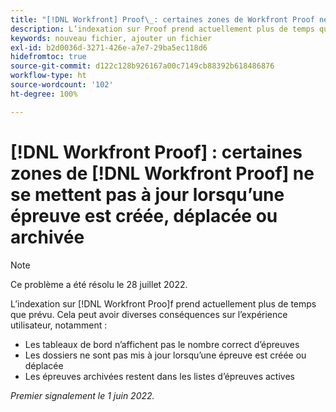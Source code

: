 ```yaml
---
title: "[!DNL Workfront] Proof\_: certaines zones de Workfront Proof ne se mettent pas à jour lorsqu’une épreuve est créée, déplacée ou archivée"
description: L’indexation sur Proof prend actuellement plus de temps que prévu. Cela peut avoir diverses conséquences sur l’expérience utilisateur.
keywords: nouveau fichier, ajouter un fichier
exl-id: b2d0036d-3271-426e-a7e7-29ba5ec118d6
hidefromtoc: true
source-git-commit: d122c128b926167a00c7149cb88392b618486876
workflow-type: ht
source-wordcount: '102'
ht-degree: 100%

---
```


# [!DNL Workfront Proof] : certaines zones de [!DNL Workfront Proof] ne se mettent pas à jour lorsqu’une épreuve est créée, déplacée ou archivée

>[!NOTE]
>
>Ce problème a été résolu le 28 juillet 2022.

L’indexation sur [!DNL Workfront Proo]f prend actuellement plus de temps que prévu. Cela peut avoir diverses conséquences sur l’expérience utilisateur, notamment :

* Les tableaux de bord n’affichent pas le nombre correct d’épreuves
* Les dossiers ne sont pas mis à jour lorsqu’une épreuve est créée ou déplacée
* Les épreuves archivées restent dans les listes d’épreuves actives

_Premier signalement le 1 juin 2022._
